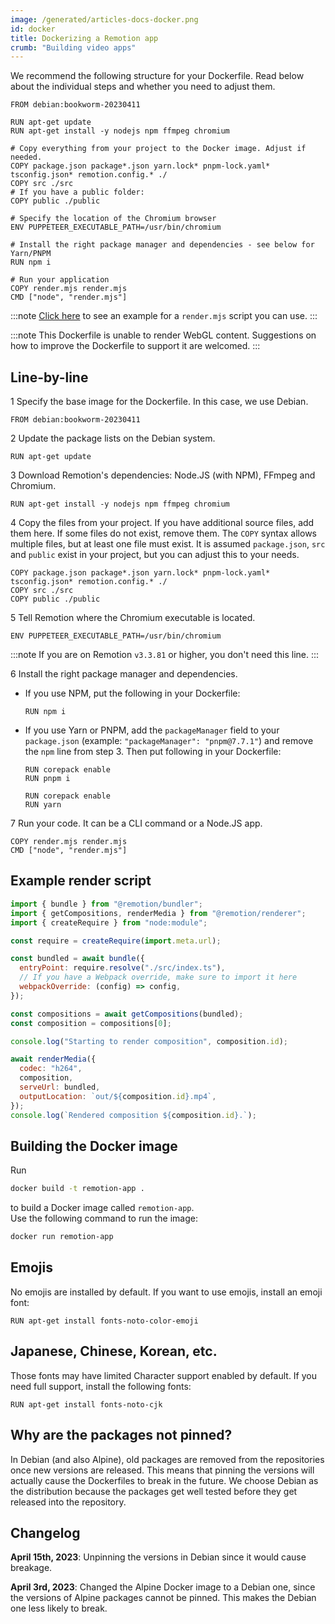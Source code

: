 ```yaml
---
image: /generated/articles-docs-docker.png
id: docker
title: Dockerizing a Remotion app
crumb: "Building video apps"
---
```


We recommend the following structure for your Dockerfile. Read below about the individual steps and whether you need to adjust them.

```docker title="Dockerfile"
FROM debian:bookworm-20230411

RUN apt-get update
RUN apt-get install -y nodejs npm ffmpeg chromium

# Copy everything from your project to the Docker image. Adjust if needed.
COPY package.json package*.json yarn.lock* pnpm-lock.yaml* tsconfig.json* remotion.config.* ./
COPY src ./src
# If you have a public folder:
COPY public ./public

# Specify the location of the Chromium browser
ENV PUPPETEER_EXECUTABLE_PATH=/usr/bin/chromium

# Install the right package manager and dependencies - see below for Yarn/PNPM
RUN npm i

# Run your application
COPY render.mjs render.mjs
CMD ["node", "render.mjs"]
```

:::note
[Click here](#example-render-script) to see an example for a `render.mjs` script you can use.
:::

:::note
This Dockerfile is unable to render WebGL content. Suggestions on how to improve the Dockerfile to support it are welcomed.
:::

## Line-by-line

<p>
<Step>1</Step> Specify the base image for the Dockerfile. In this case, we use Debian.
</p>

```docker
FROM debian:bookworm-20230411
```

<p>
<Step>2</Step> Update the package lists on the Debian system.
</p>

```docker
RUN apt-get update
```

<p>
<Step>3</Step> Download Remotion's dependencies: Node.JS (with NPM), FFmpeg and Chromium. 
</p>

```docker
RUN apt-get install -y nodejs npm ffmpeg chromium
```

<p>
<Step>4</Step> Copy the files from your project. If you have additional source files, add them here. If some files do not exist, remove them.
The <code>COPY</code> syntax allows multiple files, but at least one file must exist. It is assumed <code>package.json</code>, <code>src</code> and <code>public</code> exist in your project, but you can adjust this to your needs.
</p>

```docker
COPY package.json package*.json yarn.lock* pnpm-lock.yaml* tsconfig.json* remotion.config.* ./
COPY src ./src
COPY public ./public
```

<p>
<Step>5</Step> Tell Remotion where the Chromium executable is located.
</p>

```docker
ENV PUPPETEER_EXECUTABLE_PATH=/usr/bin/chromium
```

:::note
If you are on Remotion `v3.3.81` or higher, you don't need this line.
:::

<p>
<Step>6</Step> Install the right package manager and dependencies. 
</p>

- If you use NPM, put the following in your Dockerfile:

  ```docker
  RUN npm i
  ```

- If you use Yarn or PNPM, add the `packageManager` field to your `package.json` (example: `"packageManager": "pnpm@7.7.1"`) and remove the `npm` line from step 3. Then put following in your Dockerfile:

  ```docker title="If you use PNPM"
  RUN corepack enable
  RUN pnpm i
  ```

  ```docker title="If you use Yarn"
  RUN corepack enable
  RUN yarn
  ```

<p>
<Step>7</Step> Run your code. It can be a CLI command or a Node.JS app.
</p>

```docker
COPY render.mjs render.mjs
CMD ["node", "render.mjs"]
```

## Example render script

```js title="render.mjs"
import { bundle } from "@remotion/bundler";
import { getCompositions, renderMedia } from "@remotion/renderer";
import { createRequire } from "node:module";

const require = createRequire(import.meta.url);

const bundled = await bundle({
  entryPoint: require.resolve("./src/index.ts"),
  // If you have a Webpack override, make sure to import it here
  webpackOverride: (config) => config,
});

const compositions = await getCompositions(bundled);
const composition = compositions[0];

console.log("Starting to render composition", composition.id);

await renderMedia({
  codec: "h264",
  composition,
  serveUrl: bundled,
  outputLocation: `out/${composition.id}.mp4`,
});
console.log(`Rendered composition ${composition.id}.`);
```

## Building the Docker image

Run

```sh
docker build -t remotion-app .
```

to build a Docker image called `remotion-app`.  
Use the following command to run the image:

```sh
docker run remotion-app
```

## Emojis

No emojis are installed by default. If you want to use emojis, install an emoji font:

```docker
RUN apt-get install fonts-noto-color-emoji
```

## Japanese, Chinese, Korean, etc.

Those fonts may have limited Character support enabled by default. If you need full support, install the following fonts:

```docker
RUN apt-get install fonts-noto-cjk
```

## Why are the packages not pinned?

In Debian (and also Alpine), old packages are removed from the repositories once new versions are released. This means that pinning the versions will actually cause the Dockerfiles to break in the future. We choose Debian as the distribution because the packages get well tested before they get released into the repository.

## Changelog

**April 15th, 2023**: Unpinning the versions in Debian since it would cause breakage.

**April 3rd, 2023**: Changed the Alpine Docker image to a Debian one, since the versions of Alpine packages cannot be pinned. This makes the Debian one less likely to break.
